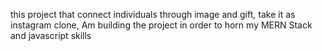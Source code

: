 this project that connect individuals through image and gift, take it as instagram clone,
Am building the project in order to horn my MERN Stack and javascript skills

